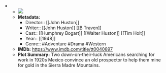 - 
    - ![](https://m.media-amazon.com/images/M/MV5BOTJlZWMxYzEtMjlkMS00ODE0LThlM2ItMDI3NGQ2YjhmMzkxXkEyXkFqcGdeQXVyMDI2NDg0NQ@@._V1_SX300.jpg)  
    - **Metadata:**
        - Director:: [[John Huston]]
        - Writer:: [[John Huston]] [[B Traven]]
        - Cast:: [[Humphrey Bogart]] [[Walter Huston]] [[Tim Holt]]
        - Year:: [[1948]]
        - Genre:: #Adventure #Drama #Western
    - **IMDb:** https://www.imdb.com/title/tt0040897
    - **Plot Summary:** Two down-on-their-luck Americans searching for work in 1920s Mexico convince an old prospector to help them mine for gold in the Sierra Madre Mountains.
